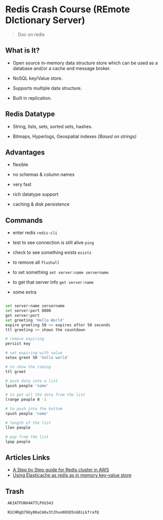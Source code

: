 # Redis Crash Course (REmote DIctionary Server)

> Doc on redis 

## What is It?

- Open source in-memory data structure store which can be used as a database and/or a cache and message broker.

- NoSQL key/Value store.

- Supports multiple data structure.

- Built in replication.

## Redis Datatype

- String, lists, sets, sorted sets, hashes.

- Bitmaps, Hyperlogs, Geospatial indexes _(Based on strings)_

## Advantages

- flexible

- no schemas & column names

- very fast

- rich datatype support

- caching & disk persistence

## Commands

- enter redis `redis-cli`

- test to see connection is still alive `ping`

- check to see something exists `exists`

- to remove all `flushall`

- to set something `set server:name servername`

- to get that server info `get server:name`

- some extra

```bash

set server:name servername
set server:port 8000
get server:port
set greeting 'Hello World'
expire greeting 50 >> expires after 50 seconds
ttl greeting >> shows the countdown

# remove expiring
persist key

# set expiring with value
setex greet 50 'hello world'

# to show the timing
ttl greet

# push data into a list
lpush people 'name'

# to get all the data from the list
lrange people 0 -1

# to push into the bottom
rpush people 'name'

# length of the list
llen people

# pop from the list
lpop people
```


## Articles Links 

- [A Step by Step guide for Redis cluster in AWS](https://medium.com/@kekayan/redis-on-aws-36ed7054357e)
- [Using Elasticache as redis as in memory key-value store](https://docs.aws.amazon.com/opsworks/latest/userguide/other-services-redis.html)


## Trash 

```bash 
 AKIATFUNX4ATTLPXU343

 N1CHRgQ79Uy08aCm6v3t2huxN9SD5nG0iLkfrafQ
```